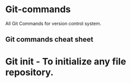 # Git-commands
All Git Commands for version control system. 
## Git commands cheat sheet
# Git init - To initialize any file repository.

